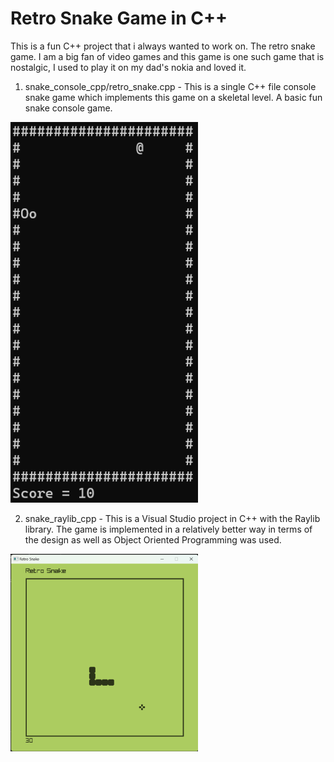 # Retro Snake Game in C++
This is a fun C++ project that i always wanted to work on. The retro snake game.  I am a big fan of video games and this game is one such game that is nostalgic, I used to play it on my dad's nokia and loved it. 

1. snake_console_cpp/retro_snake.cpp - This is a single C++ file console snake game which implements this game on a skeletal level. A basic fun snake console game.
 <img src="screenshots/snake_console.png" width="300" />

2. snake_raylib_cpp - This is a Visual Studio project in C++ with the Raylib library. The game is implemented in a relatively better way in terms of the design as well as Object Oriented Programming was used.
 <img src="screenshots/snake_raylib.png" width="300" />